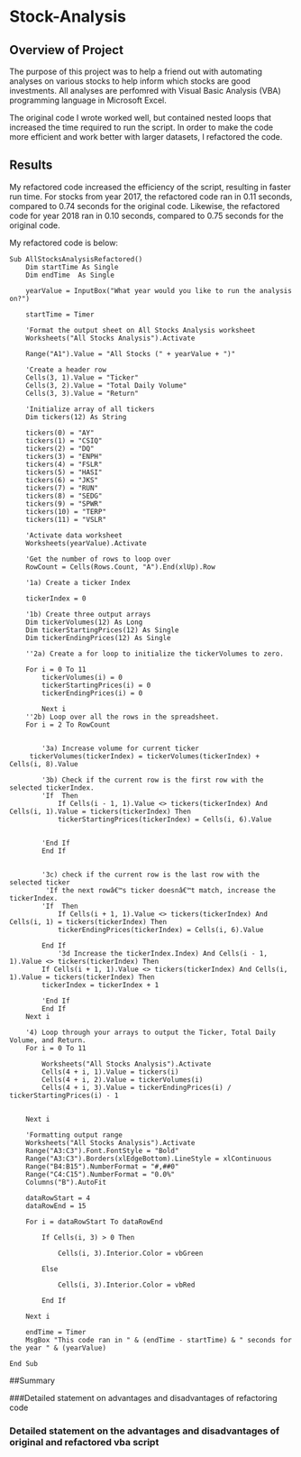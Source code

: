 # Stock-Analysis

## Overview of Project

The purpose of this project was to help a friend out with automating analyses on various stocks to help inform which stocks are good investments. All analyses are perfomred with Visual Basic Analysis (VBA) programming language in Microsoft Excel.

The original code I wrote worked well, but contained nested loops that increased the time required to run the script. In order to make the code more efficient and work better with larger datasets, I refactored the code. 
## Results
My refactored code increased the efficiency of the script, resulting in faster run time. For stocks from year 2017, the refactored code ran in 0.11 seconds, compared to 0.74 seconds for the original code. Likewise, the refactored code for year 2018 ran in 0.10 seconds, compared to 0.75 seconds for the original code. 

My refactored code is below:

```VBA
Sub AllStocksAnalysisRefactored()
    Dim startTime As Single
    Dim endTime  As Single

    yearValue = InputBox("What year would you like to run the analysis on?")

    startTime = Timer
    
    'Format the output sheet on All Stocks Analysis worksheet
    Worksheets("All Stocks Analysis").Activate
    
    Range("A1").Value = "All Stocks (" + yearValue + ")"
    
    'Create a header row
    Cells(3, 1).Value = "Ticker"
    Cells(3, 2).Value = "Total Daily Volume"
    Cells(3, 3).Value = "Return"

    'Initialize array of all tickers
    Dim tickers(12) As String
    
    tickers(0) = "AY"
    tickers(1) = "CSIQ"
    tickers(2) = "DQ"
    tickers(3) = "ENPH"
    tickers(4) = "FSLR"
    tickers(5) = "HASI"
    tickers(6) = "JKS"
    tickers(7) = "RUN"
    tickers(8) = "SEDG"
    tickers(9) = "SPWR"
    tickers(10) = "TERP"
    tickers(11) = "VSLR"
    
    'Activate data worksheet
    Worksheets(yearValue).Activate
    
    'Get the number of rows to loop over
    RowCount = Cells(Rows.Count, "A").End(xlUp).Row
    
    '1a) Create a ticker Index

    tickerIndex = 0

    '1b) Create three output arrays
    Dim tickerVolumes(12) As Long
    Dim tickerStartingPrices(12) As Single
    Dim tickerEndingPrices(12) As Single
   
    ''2a) Create a for loop to initialize the tickerVolumes to zero.

    For i = 0 To 11
        tickerVolumes(i) = 0
        tickerStartingPrices(i) = 0
        tickerEndingPrices(i) = 0
    
        Next i
    ''2b) Loop over all the rows in the spreadsheet.
    For i = 2 To RowCount
     
        
        '3a) Increase volume for current ticker
     tickerVolumes(tickerIndex) = tickerVolumes(tickerIndex) + Cells(i, 8).Value
        
        '3b) Check if the current row is the first row with the selected tickerIndex.
        'If  Then
            If Cells(i - 1, 1).Value <> tickers(tickerIndex) And Cells(i, 1).Value = tickers(tickerIndex) Then
            tickerStartingPrices(tickerIndex) = Cells(i, 6).Value
            
            
        'End If
        End If
        
        
        '3c) check if the current row is the last row with the selected ticker
         'If the next rowâ€™s ticker doesnâ€™t match, increase the tickerIndex.
        'If  Then
            If Cells(i + 1, 1).Value <> tickers(tickerIndex) And Cells(i, 1) = tickers(tickerIndex) Then
            tickerEndingPrices(tickerIndex) = Cells(i, 6).Value
            
        End If
            '3d Increase the tickerIndex.Index) And Cells(i - 1, 1).Value <> tickers(tickerIndex) Then
        If Cells(i + 1, 1).Value <> tickers(tickerIndex) And Cells(i, 1).Value = tickers(tickerIndex) Then
        tickerIndex = tickerIndex + 1
            
        'End If
        End If
    Next i
    
    '4) Loop through your arrays to output the Ticker, Total Daily Volume, and Return.
    For i = 0 To 11
        
        Worksheets("All Stocks Analysis").Activate
        Cells(4 + i, 1).Value = tickers(i)
        Cells(4 + i, 2).Value = tickerVolumes(i)
        Cells(4 + i, 3).Value = tickerEndingPrices(i) / tickerStartingPrices(i) - 1
        
        
    Next i
    
    'Formatting output range
    Worksheets("All Stocks Analysis").Activate
    Range("A3:C3").Font.FontStyle = "Bold"
    Range("A3:C3").Borders(xlEdgeBottom).LineStyle = xlContinuous
    Range("B4:B15").NumberFormat = "#,##0"
    Range("C4:C15").NumberFormat = "0.0%"
    Columns("B").AutoFit

    dataRowStart = 4
    dataRowEnd = 15

    For i = dataRowStart To dataRowEnd
        
        If Cells(i, 3) > 0 Then
            
            Cells(i, 3).Interior.Color = vbGreen
            
        Else
        
            Cells(i, 3).Interior.Color = vbRed
            
        End If
        
    Next i
 
    endTime = Timer
    MsgBox "This code ran in " & (endTime - startTime) & " seconds for the year " & (yearValue)

End Sub

```

##Summary

###Detailed statement on advantages and disadvantages of refactoring code

### Detailed statement on the advantages and disadvantages of original and refactored vba script
